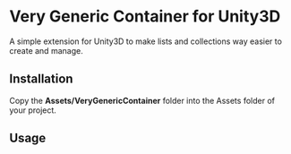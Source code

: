 # Very Generic Container for Unity3D
A simple extension for Unity3D to make lists and collections way easier to create and manage.

## Installation
Copy the **Assets/VeryGenericContainer** folder into the Assets folder of your project.
## Usage
